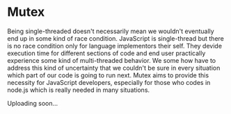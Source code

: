 # Mutex

Being single-threaded doesn't necessarily mean we wouldn't eventually end up in some kind of race condition. JavaScript is single-thread but there is no race condition only for language implementors their self. They devide execution time for different sections of code and end user practically experience some kind of multi-threaded behavior.
We some how have to address this kind of uncertainty that we couldn't be sure in every situation which part of our code is going to run next. Mutex aims to provide this necessity for JavaScript developers, especially for those who codes in node.js which is really needed in many situations.

Uploading soon...
